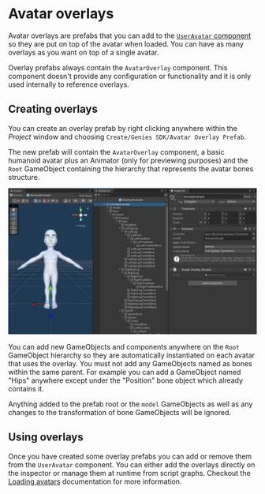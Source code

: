 ﻿# Avatar overlays

Avatar overlays are prefabs that you can add to the [`UserAvatar` component](LoadingAvatars.md) so they are put on top of the avatar when loaded. You can have as many overlays as you want on top of a single avatar.

Overlay prefabs always contain the `AvatarOverlay` component. This component doesn't provide any configuration or functionality and it is only used internally to reference overlays.

## Creating overlays

You can create an overlay prefab by right clicking anywhere within the *Project* window and choosing `Create/Genies SDK/Avatar Overlay Prefab`.

The new prefab will contain the `AvatarOverlay` component, a basic humanoid avatar plus an Animator (only for previewing purposes) and the `Root` GameObject containing the hierarchy that represents the avatar bones structure.

![](Images~/avatar-overlay.jpg)

You can add new GameObjects and components anywhere on the `Root` GameObject hierarchy so they are automatically instantiated on each avatar that uses the overlay. You must not add any GameObjects named as bones within the same parent. For example you can add a GameObject named "Hips" anywhere except under the "Position" bone object which already contains it.

Anything added to the prefab root or the `model` GameObjects as well as any changes to the transformation of bone GameObjects will be ignored.

## Using overlays

Once you have created some overlay prefabs you can add or remove them from the `UserAvatar` component. You can either add the overlays directly on the inspector or manage them at runtime from script graphs. Checkout the [Loading avatars](LoadingAvatars.md) documentation for more information.
